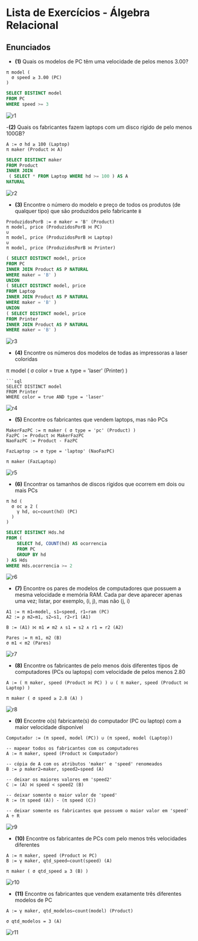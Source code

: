 # Lista de Exercícios - Álgebra Relacional

## Enunciados

- **(1)** Quais os modelos de PC têm uma velocidade de pelos menos 3.00?

```
π model (
  σ speed ≥ 3.00 (PC)
)
```

```sql
SELECT DISTINCT model
FROM PC
WHERE speed >= 3
```

![r1](https://user-images.githubusercontent.com/13461315/30888614-70d99ab8-a2ef-11e7-8d33-487bf5aaa3f5.png)

-**(2)** Quais os fabricantes fazem laptops com um disco rígido de pelo menos 100GB?

```
A := σ hd ≥ 100 (Laptop)
π maker (Product ⨝ A)
```
```sql
SELECT DISTINCT maker
FROM Product
INNER JOIN
 ( SELECT * FROM Laptop WHERE hd >= 100 ) AS A
NATURAL
```
![r2](https://user-images.githubusercontent.com/13461315/30880266-ffbc921e-a2cf-11e7-8a0f-4a47931625fd.png)

- **(3)** Encontre o número do modelo e preço de todos os produtos (de qualquer tipo) que são produzidos pelo fabricante `B`

```
ProduzidosPorB := σ maker = 'B' (Product)
π model, price (ProduzidosPorB ⨝ PC)
∪ 
π model, price (ProduzidosPorB ⨝ Laptop)
∪
π model, price (ProduzidosPorB ⨝ Printer)
```
```sql
( SELECT DISTINCT model, price
FROM PC
INNER JOIN Product AS P NATURAL
WHERE maker = 'B' )
UNION
( SELECT DISTINCT model, price
FROM Laptop
INNER JOIN Product AS P NATURAL
WHERE maker = 'B' )
UNION
( SELECT DISTINCT model, price
FROM Printer
INNER JOIN Product AS P NATURAL
WHERE maker = 'B' )
```

![r3](https://user-images.githubusercontent.com/13461315/30778330-28e50026-a0a1-11e7-8327-2ad9bfa67ad0.png)

- **(4)** Encontre os números dos modelos de todas as impressoras a laser coloridas

π model (
  σ color = true ∧ type = 'laser' (Printer)
)
```
```sql
SELECT DISTINCT model
FROM Printer
WHERE color = true AND type = 'laser'
```
![r4](https://user-images.githubusercontent.com/13461315/30778380-9f7821a4-a0a2-11e7-8b2b-88c9f06c9f08.png)

- **(5)** Encontre os fabricantes que vendem laptops, mas não PCs

```
MakerFazPC := π maker ( σ type = 'pc' (Product) )
FazPC := Product ⨝ MakerFazPC
NaoFazPC := Product - FazPC

FazLaptop := σ type = 'laptop' (NaoFazPC)

π maker (FazLaptop)
```
![r5](https://user-images.githubusercontent.com/13461315/30946468-40e9a2d8-a3d2-11e7-8c43-c485d88bd304.png)

- **(6)** Encontrar os tamanhos de discos rígidos que ocorrem em dois ou mais PCs

```
π hd (
  σ oc ≥ 2 (
    γ hd, oc←count(hd) (PC)
  )
)
```
```sql
SELECT DISTINCT Hds.hd
FROM (
	SELECT hd, COUNT(hd) AS ocorrencia
	FROM PC
	GROUP BY hd
) AS Hds
WHERE Hds.ocorrencia >= 2
```
![r6](https://user-images.githubusercontent.com/13461315/30834736-82ced35a-a222-11e7-8e72-bbee7c5a42ca.png)

- **(7)** Encontre os pares de modelos de computadores que possuem a mesma velocidade e memória RAM. Cada par deve aparecer apenas uma vez; listar, por exemplo, (i, j), mas não (j, i)

```
A1 := π m1←model, s1←speed, r1←ram (PC)
A2 := ρ m2←m1, s2←s1, r2←r1 (A1)

B := (A1) ⨝ m1 ≠ m2 ∧ s1 = s2 ∧ r1 = r2 (A2)

Pares := π m1, m2 (B)
σ m1 < m2 (Pares)
```
![r7](https://user-images.githubusercontent.com/13461315/30833799-8263ff20-a21e-11e7-9c6c-4830a5cd5f2a.png)

- **(8)** Encontre os fabricantes de pelo menos dois diferentes tipos de computadores (PCs ou laptops) com velocidade de pelos menos 2.80

```
A := ( π maker, speed (Product ⨝ PC) ) ∪ ( π maker, speed (Product ⨝ Laptop) ) 

π maker ( σ speed ≥ 2.8 (A) )
```
![r8](https://user-images.githubusercontent.com/13461315/30786034-b79fa360-a13d-11e7-8568-a50824794376.png)


- **(9)** Encontre o(s) fabricante(s) do computador (PC ou laptop) com a maior velocidade disponível

```
Computador := (π speed, model (PC)) ∪ (π speed, model (Laptop))

-- mapear todos os fabricantes com os computadores
A := π maker, speed (Product ⨝ Computador)

-- cópia de A com os atributos 'maker' e 'speed' renomeados
B := ρ maker2←maker, speed2←speed (A)

-- deixar os maiores valores em 'speed2'
C := (A) ⨝ speed < speed2 (B)

-- deixar somente o maior valor de 'speed'
R := (π speed (A)) - (π speed (C))

-- deixar somente os fabricantes que possuem o maior valor em 'speed'
A ÷ R
```
![r9](https://user-images.githubusercontent.com/13461315/30835737-cee2c2ec-a227-11e7-95d3-79a5f40091fa.png)

- **(10)** Encontre os fabricantes de PCs com pelo menos três velocidades diferentes

```
A := π maker, speed (Product ⨝ PC)
B := γ maker, qtd_speed←count(speed) (A)

π maker ( σ qtd_speed ≥ 3 (B) )
```
![r10](https://user-images.githubusercontent.com/13461315/30836531-d449d73e-a22c-11e7-934f-5c78e8d79180.png)

- **(11)** Encontre os fabricantes que vendem exatamente três diferentes modelos de PC

```
A := γ maker, qtd_modelos←count(model) (Product)

σ qtd_modelos = 3 (A)
```
![r11](https://user-images.githubusercontent.com/13461315/30836747-26470466-a22e-11e7-8a25-5c69bdee16c3.png)